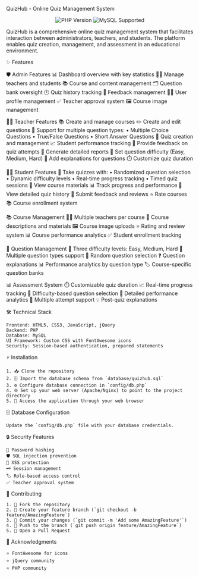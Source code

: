 QuizHub - Online Quiz Management System

<p align="center">
  <img src="https://img.shields.io/badge/PHP-%3E%3D7.0-blue?style=flat-square" alt="PHP Version">
  <img src="https://img.shields.io/badge/MySQL-Supported-blue?style=flat-square" alt="MySQL Supported">
</p>

QuizHub is a comprehensive online quiz management system that facilitates interaction between administrators, teachers, and students. The platform enables quiz creation, management, and assessment in an educational environment.


✨ Features

  🛡️ Admin Features
    📊 Dashboard overview with key statistics
    👩‍🏫 Manage teachers and students
    📚 Course and content management
    🗂️ Question bank oversight
    🕑 Quiz history tracking
    💬 Feedback management
    🙍‍♂️ User profile management
    ✅ Teacher approval system
    🖼️ Course image management

  👨‍🏫 Teacher Features
    📚 Create and manage courses
    ✏️ Create and edit questions
    🔢 Support for multiple question types:
        • Multiple Choice Questions
        • True/False Questions
        • Short Answer Questions
    📝 Quiz creation and management
    📈 Student performance tracking
    💬 Provide feedback on quiz attempts
    📑 Generate detailed reports
    🎯 Set question difficulty (Easy, Medium, Hard)
    📖 Add explanations for questions
    ⏱️ Customize quiz duration

  👨‍🎓 Student Features
    📝 Take quizzes with:
        • Randomized question selection
        • Dynamic difficulty levels
        • Real-time progress tracking
        • Timed quiz sessions
    📖 View course materials
    📊 Track progress and performance
    🏅 View detailed quiz history
    💬 Submit feedback and reviews
    ⭐ Rate courses
    📚 Course enrollment system

  📚 Course Management
    👨‍🏫 Multiple teachers per course
    📝 Course descriptions and materials
    🖼️ Course image uploads
    ⭐ Rating and review system
    📊 Course performance analytics
    ✅ Student enrollment tracking

  🎯 Question Management
    🔄 Three difficulty levels: Easy, Medium, Hard
    📝 Multiple question types support
    🎲 Random question selection
    ❓ Question explanations
    📊 Performance analytics by question type
    🏷️ Course-specific question banks

  📊 Assessment System
    ⏱️ Customizable quiz duration
    📈 Real-time progress tracking
    🎯 Difficulty-based question selection
    📝 Detailed performance analytics
    🔄 Multiple attempt support
    💡 Post-quiz explanations


🛠️ Technical Stack

    Frontend: HTML5, CSS3, JavaScript, jQuery
    Backend: PHP
    Database: MySQL
    UI Framework: Custom CSS with FontAwesome icons
    Security: Session-based authentication, prepared statements


⚡ Installation

    1. 📥 Clone the repository
    2. 🗄️ Import the database schema from `database/quizhub.sql`
    3. ⚙️ Configure database connection in `config/db.php`
    4. 🌐 Set up your web server (Apache/Nginx) to point to the project directory
    5. 🚀 Access the application through your web browser


🗄️ Database Configuration

    Update the `config/db.php` file with your database credentials.


🔒 Security Features

    🔑 Password hashing
    🛡️ SQL injection prevention
    🧹 XSS protection
    🗝️ Session management
    🏷️ Role-based access control
    ✅ Teacher approval system


🤝 Contributing

    1. 🍴 Fork the repository
    2. 🌱 Create your feature branch (`git checkout -b feature/AmazingFeature`)
    3. 💾 Commit your changes (`git commit -m 'Add some AmazingFeature'`)
    4. 🚀 Push to the branch (`git push origin feature/AmazingFeature`)
    5. 📝 Open a Pull Request


🙏 Acknowledgments

    ⭐ FontAwesome for icons
    ⭐ jQuery community
    ⭐ PHP community

